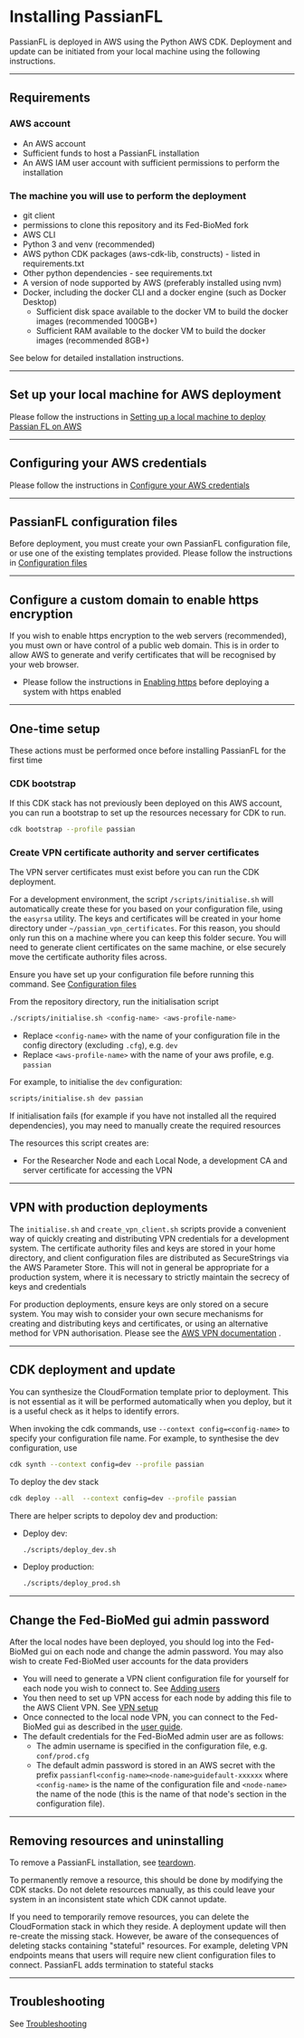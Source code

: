 # Installing PassianFL

PassianFL is deployed in AWS using the Python AWS CDK. Deployment and update can be initiated 
from your local machine using the following instructions.

---
## Requirements

### AWS account

 - An AWS account
 - Sufficient funds to host a PassianFL installation 
 - An AWS IAM user account with sufficient permissions to perform the installation

### The machine you will use to perform the deployment

 - git client
 - permissions to clone this repository and its Fed-BioMed fork
 - AWS CLI
 - Python 3 and venv (recommended)
 - AWS python CDK packages (aws-cdk-lib, constructs) - listed in requirements.txt
 - Other python dependencies - see requirements.txt
 - A version of node supported by AWS (preferably installed using nvm)
 - Docker, including the docker CLI and a docker engine (such as Docker Desktop)
   - Sufficient disk space available to the docker VM to build the docker images (recommended 100GB+) 
   - Sufficient RAM available to the docker VM to build the docker images (recommended 8GB+) 

See below for detailed installation instructions.



---

## Set up your local machine for AWS deployment

Please follow the instructions in [Setting up a local machine to deploy Passian FL on AWS](deployment-machine-setup.md)

---

## Configuring your AWS credentials

Please follow the instructions in [Configure your AWS credentials](configure-aws-credentials.md)


---

## PassianFL configuration files

Before deployment, you must create your own PassianFL configuration file, or use one of the
existing templates provided. Please follow the instructions in [Configuration files](configuration-files.md)


---

## Configure a custom domain to enable https encryption

If you wish to enable https encryption to the web servers (recommended), you must own or have 
control of a public web domain. This is in order to allow AWS to generate and verify 
certificates that will be recognised by your web browser.

- Please follow the instructions in [Enabling https](enabling-https.md) before deploying a system with
https enabled

---

## One-time setup

These actions must be performed once before installing PassianFL for the first time

### CDK bootstrap

If this CDK stack has not previously been deployed on this AWS account, you can run a bootstrap to
set up the resources necessary for CDK to run.
```bash
cdk bootstrap --profile passian
```

### Create VPN certificate authority and server certificates

The VPN server certificates must exist before you can run the CDK deployment.

For a development environment, the script `/scripts/initialise.sh` will automatically create these 
for you based on your configuration file, using the `easyrsa` utility.
The keys and certificates will be created in your home directory under `~/passian_vpn_certificates`. 
For this reason, you should only run this on a machine
where you can keep this folder secure. You will need to generate client certificates on the same 
machine, or else securely move the certificate authority files across.

Ensure you have set up your configuration file before running this command. See [Configuration files](configuration-files.md)

From the repository directory, run the initialisation script
```bash
./scripts/initialise.sh <config-name> <aws-profile-name>
```
  - Replace `<config-name>` with the name of your configuration file in the config directory (excluding `.cfg`), e.g. `dev`
  - Replace `<aws-profile-name>` with the name of your aws profile, e.g. `passian`

For example, to initialise the `dev` configuration:
```bash
scripts/initialise.sh dev passian
```

If initialisation fails (for example if you have not installed all the required dependencies), you may need to manually create the
required resources

The resources this script creates are:
- For the Researcher Node and each Local Node, a development CA and server certificate for accessing the VPN 


---
## VPN with production deployments

The `initialise.sh` and `create_vpn_client.sh` scripts provide a convenient way of quickly creating and distributing
VPN credentials for a development system. The certificate authority files and keys are stored in your home directory,
and client configuration files are distributed as SecureStrings via the AWS Parameter Store. This 
will not in general be appropriate for a production system, where it is necessary to strictly maintain the secrecy of keys and credentials

For production deployments, ensure keys are only stored on a secure system. You may wish to consider 
your own secure mechanisms for creating and distributing keys and certificates, or using an alternative method for
VPN authorisation. Please see the [AWS VPN documentation](https://docs.aws.amazon.com/vpn/latest/clientvpn-admin/client-authentication.html)  .

---

## CDK deployment and update  

You can synthesize the CloudFormation template prior to deployment. This is not essential as it 
will be performed automatically when you deploy, but it is a useful check as it helps to identify errors.

When invoking the cdk commands, use `--context config=<config-name>` to specify your configuration file name.
For example, to synthesise the dev configuration, use

```bash
cdk synth --context config=dev --profile passian
```

To deploy the dev stack
```bash
cdk deploy --all  --context config=dev --profile passian
```

There are helper scripts to depoloy dev and production: 

- Deploy dev:
    ```bash
    ./scripts/deploy_dev.sh
    ```
- Deploy production:
    ```bash
    ./scripts/deploy_prod.sh
    ```

---

## Change the Fed-BioMed gui admin password

After the local nodes have been deployed, you should log into the Fed-BioMed gui on each node and
change the admin password. You may also wish to create Fed-BioMed user accounts for the data 
providers 

- You will need to generate a VPN client configuration file for yourself for each node you wish to 
connect to. See [Adding users](adding-users.md)
- You then need to set up VPN access for each node by adding this file to the AWS Client VPN. See
[VPN setup](vpn-setup.md)
- Once connected to the local node VPN, you can connect to the Fed-BioMed gui as described in the [user guide](user-guide.md).
- The default credentials for the Fed-BioMed admin user are as follows:
  - The admin username is specified in the configuration file, e.g. `conf/prod.cfg` 
  - The default admin password is stored in an AWS secret with the prefix `passianfl<config-name><node-name>guidefault-xxxxxx`
  where `<config-name>` is the name of the configuration file and `<node-name>` the name of the node
  (this is the name of that node's section in the configuration file). 


---

## Removing resources and uninstalling

To remove a PassianFL installation, see [teardown](teardown.md).

To permanently remove a resource, this should be done by modifying the CDK stacks.
Do not delete resources manually, as this could leave your system in an inconsistent state which 
CDK cannot update.

If you need to temporarily remove resources, you can delete the CloudFormation stack in which they
reside. A deployment update will then re-create the missing stack. However, be aware of the
consequences of deleting stacks containing "stateful" resources. For example, deleting VPN endpoints
means that users will require new client configuration files to connect. PassianFL adds 
termination to stateful stacks

---
## Troubleshooting

See [Troubleshooting](troubleshooting.md)

